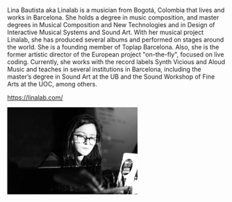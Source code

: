 Lina Bautista aka Linalab is a musician from Bogotá, Colombia that lives and works in Barcelona. She holds a degree in music composition, and master degrees in Musical Composition and New Technologies and in Design of Interactive Musical Systems and Sound Art. With her musical project Linalab, she has produced several albums and performed on stages around the world. She is a founding member of Toplap Barcelona. Also, she is the former artistic director of the European project "on-the-fly", focused on live coding. Currently, she works with the record labels Synth Vicious and Aloud Music and teaches in several institutions in Barcelona, including the master’s degree in Sound Art at the UB and the Sound Workshop of Fine Arts at the UOC, among others.

https://linalab.com/ 

<img src="linalab.jpg" width="300">
